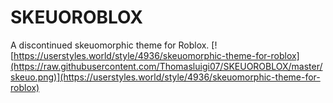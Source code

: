 # SKEUOROBLOX
A discontinued skeuomorphic theme for Roblox.
[![https://userstyles.world/style/4936/skeuomorphic-theme-for-roblox](https://raw.githubusercontent.com/Thomasluigi07/SKEUOROBLOX/master/skeuo.png)](https://userstyles.world/style/4936/skeuomorphic-theme-for-roblox)
